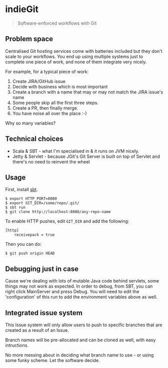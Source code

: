 # indieGit


> Software-enforced workflows with Git

## Problem space
Centralised Git hosting services come with batteries included but they don't scale to your workflows.
You end up using multiple systems just to complete one piece of work, and none of them integrate very nicely.

For example, for a typical piece of work:

1. Create JIRA/GitHub issue
2. Decide with business which is most important
3. Create a branch with a name that may or may not match the JIRA issue's name
4. Some people skip all the first three steps.
5. Create a PR, then finally merge.
6. You have noise all over the place :-)

Why so many variables?

## Technical choices

- Scala & SBT - what I'm specialised in & it runs on JVM nicely.
- Jetty & Servlet - because JGit's Git Server is built on top of Servlet and there's no need to reinvent the wheel

## Usage

First, install [sbt](https://www.scalawilliam.com/essential-sbt/).

```
$ export HTTP_PORT=8080
$ export GIT_DIR=/some/repo/.git/
$ sbt run
$ git clone http://localhost:8080/any-repo-name 
```

To enable HTTP pushes, edit `GIT_DIR` and add the following:
```
[http]
	receivepack = true
```

Then you can do:

```
$ git push origin HEAD
```


## Debugging just in case

Cause we're dealing with lots of mutable Java code behind servlets, some things may not work as expected.
In order to debug, from SBT, you can right click MainServer and press Debug. You will need to edit the 'configuration' of this run
to add the environment variables above as well.


## Integrated issue system

This Issue system will only allow users to push to specific branches that are created as a result of an Issue.

Branch names will be pre-allocated and can be cloned as well, with easy intructions.

No more messing about in deciding what branch name to use - or using some funky scheme. Let the software decide.